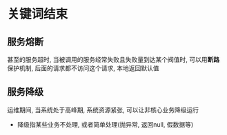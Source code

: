 # 关键词结束

## 服务熔断

甚至的服务超时, 当被调用的服务经常失败且失败量到达某个阀值时, 可以用**断路**保护机制, 后面的请求都不访问这个请求, 本地返回默认值

## 服务降级

运维期间, 当系统处于高峰期, 系统资源紧张, 可以让非核心业务降级运行

- 降级指某些业务不处理, 或者简单处理(抛异常, 返回null, 假数据等)

